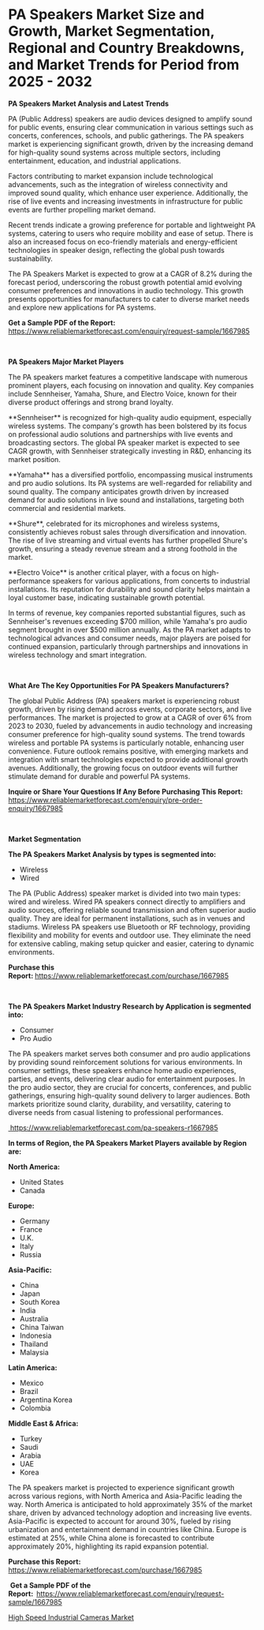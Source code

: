 <p><h1>PA Speakers Market Size and Growth, Market Segmentation, Regional and Country Breakdowns, and Market Trends for Period from 2025 -  2032</h1></p><p><strong>PA Speakers Market Analysis and Latest Trends</strong></p>
<p><p>PA (Public Address) speakers are audio devices designed to amplify sound for public events, ensuring clear communication in various settings such as concerts, conferences, schools, and public gatherings. The PA speakers market is experiencing significant growth, driven by the increasing demand for high-quality sound systems across multiple sectors, including entertainment, education, and industrial applications. </p><p>Factors contributing to market expansion include technological advancements, such as the integration of wireless connectivity and improved sound quality, which enhance user experience. Additionally, the rise of live events and increasing investments in infrastructure for public events are further propelling market demand. </p><p>Recent trends indicate a growing preference for portable and lightweight PA systems, catering to users who require mobility and ease of setup. There is also an increased focus on eco-friendly materials and energy-efficient technologies in speaker design, reflecting the global push towards sustainability. </p><p>The PA Speakers Market is expected to grow at a CAGR of 8.2% during the forecast period, underscoring the robust growth potential amid evolving consumer preferences and innovations in audio technology. This growth presents opportunities for manufacturers to cater to diverse market needs and explore new applications for PA systems.</p></p>
<p><strong>Get a Sample PDF of the Report:&nbsp;</strong> <a href="https://www.reliablemarketforecast.com/enquiry/request-sample/1667985?utm_campaign=3225&utm_medium=2&utm_source=Github&utm_content=ia&utm_term=06032025&utm_id=pa-speakers">https://www.reliablemarketforecast.com/enquiry/request-sample/1667985</a></p>
<p>&nbsp;</p>
<p><strong>PA Speakers Major Market Players</strong></p>
<p><p>The PA speakers market features a competitive landscape with numerous prominent players, each focusing on innovation and quality. Key companies include Sennheiser, Yamaha, Shure, and Electro Voice, known for their diverse product offerings and strong brand loyalty.</p><p>**Sennheiser** is recognized for high-quality audio equipment, especially wireless systems. The company's growth has been bolstered by its focus on professional audio solutions and partnerships with live events and broadcasting sectors. The global PA speaker market is expected to see CAGR growth, with Sennheiser strategically investing in R&D, enhancing its market position.</p><p>**Yamaha** has a diversified portfolio, encompassing musical instruments and pro audio solutions. Its PA systems are well-regarded for reliability and sound quality. The company anticipates growth driven by increased demand for audio solutions in live sound and installations, targeting both commercial and residential markets.</p><p>**Shure**, celebrated for its microphones and wireless systems, consistently achieves robust sales through diversification and innovation. The rise of live streaming and virtual events has further propelled Shure's growth, ensuring a steady revenue stream and a strong foothold in the market.</p><p>**Electro Voice** is another critical player, with a focus on high-performance speakers for various applications, from concerts to industrial installations. Its reputation for durability and sound clarity helps maintain a loyal customer base, indicating sustainable growth potential.</p><p>In terms of revenue, key companies reported substantial figures, such as Sennheiser's revenues exceeding $700 million, while Yamaha's pro audio segment brought in over $500 million annually. As the PA market adapts to technological advances and consumer needs, major players are poised for continued expansion, particularly through partnerships and innovations in wireless technology and smart integration.</p></p>
<p>&nbsp;</p>
<p><strong>What Are The Key Opportunities For PA Speakers Manufacturers?</strong></p>
<p><p>The global Public Address (PA) speakers market is experiencing robust growth, driven by rising demand across events, corporate sectors, and live performances. The market is projected to grow at a CAGR of over 6% from 2023 to 2030, fueled by advancements in audio technology and increasing consumer preference for high-quality sound systems. The trend towards wireless and portable PA systems is particularly notable, enhancing user convenience. Future outlook remains positive, with emerging markets and integration with smart technologies expected to provide additional growth avenues. Additionally, the growing focus on outdoor events will further stimulate demand for durable and powerful PA systems.</p></p>
<p><strong>Inquire or Share Your Questions If Any Before Purchasing This Report:</strong> <a href="https://www.reliablemarketforecast.com/enquiry/pre-order-enquiry/1667985?utm_campaign=3225&utm_medium=2&utm_source=Github&utm_content=ia&utm_term=06032025&utm_id=pa-speakers">https://www.reliablemarketforecast.com/enquiry/pre-order-enquiry/1667985</a></p>
<p>&nbsp;</p>
<p><strong>Market Segmentation</strong></p>
<p><strong>The PA Speakers Market Analysis by types is segmented into:</strong></p>
<p><ul><li>Wireless</li><li>Wired</li></ul></p>
<p><p>The PA (Public Address) speaker market is divided into two main types: wired and wireless. Wired PA speakers connect directly to amplifiers and audio sources, offering reliable sound transmission and often superior audio quality. They are ideal for permanent installations, such as in venues and stadiums. Wireless PA speakers use Bluetooth or RF technology, providing flexibility and mobility for events and outdoor use. They eliminate the need for extensive cabling, making setup quicker and easier, catering to dynamic environments.</p></p>
<p><strong>Purchase this Report:&nbsp;</strong><a href="https://www.reliablemarketforecast.com/purchase/1667985?utm_campaign=3225&utm_medium=2&utm_source=Github&utm_content=ia&utm_term=06032025&utm_id=pa-speakers">https://www.reliablemarketforecast.com/purchase/1667985</a></p>
<p>&nbsp;</p>
<p><strong>The PA Speakers Market Industry Research by Application is segmented into:</strong></p>
<p><ul><li>Consumer</li><li>Pro Audio</li></ul></p>
<p><p>The PA speakers market serves both consumer and pro audio applications by providing sound reinforcement solutions for various environments. In consumer settings, these speakers enhance home audio experiences, parties, and events, delivering clear audio for entertainment purposes. In the pro audio sector, they are crucial for concerts, conferences, and public gatherings, ensuring high-quality sound delivery to larger audiences. Both markets prioritize sound clarity, durability, and versatility, catering to diverse needs from casual listening to professional performances.</p></p>
<p><a href="https://www.reliablemarketforecast.com/pa-speakers-r1667985?utm_campaign=3225&utm_medium=2&utm_source=Github&utm_content=ia&utm_term=06032025&utm_id=pa-speakers">&nbsp;https://www.reliablemarketforecast.com/pa-speakers-r1667985</a></p>
<p><strong>In terms of Region, the PA Speakers Market Players available by Region are:</strong></p>
<p>
    <p> <strong> North America: </strong>
        <ul>
            <li>United States</li>
            <li>Canada</li>
        </ul>
        </p> 
    <p> <strong> Europe: </strong>
        <ul>
            <li>Germany</li>
            <li>France</li>
            <li>U.K.</li>
            <li>Italy</li>
            <li>Russia</li>
        </ul>
        </p> 
    <p> <strong> Asia-Pacific: </strong>
        <ul>
            <li>China</li>
            <li>Japan</li>
            <li>South Korea</li>
            <li>India</li>
            <li>Australia</li>
            <li>China Taiwan</li>
            <li>Indonesia</li>
            <li>Thailand</li>
            <li>Malaysia</li>
        </ul>
        </p> 
    <p> <strong> Latin America: </strong>
        <ul>
            <li>Mexico</li>
            <li>Brazil</li>
            <li>Argentina Korea</li>
            <li>Colombia</li>
        </ul>
        </p> 
    <p> <strong> Middle East & Africa: </strong>
        <ul>
            <li>Turkey</li>
            <li>Saudi</li>
            <li>Arabia</li>
            <li>UAE</li>
            <li>Korea</li>
        </ul>
    </p>
    </p>
<p><p>The PA speakers market is projected to experience significant growth across various regions, with North America and Asia-Pacific leading the way. North America is anticipated to hold approximately 35% of the market share, driven by advanced technology adoption and increasing live events. Asia-Pacific is expected to account for around 30%, fueled by rising urbanization and entertainment demand in countries like China. Europe is estimated at 25%, while China alone is forecasted to contribute approximately 20%, highlighting its rapid expansion potential.</p></p>
<p><strong>Purchase this Report: </strong><a href="https://www.reliablemarketforecast.com/purchase/1667985?utm_campaign=3225&utm_medium=2&utm_source=Github&utm_content=ia&utm_term=06032025&utm_id=pa-speakers">https://www.reliablemarketforecast.com/purchase/1667985</a></p>
<p>&nbsp;<strong>Get a Sample PDF of the Report:&nbsp;&nbsp;</strong><a href="https://www.reliablemarketforecast.com/enquiry/request-sample/1667985?utm_campaign=3225&utm_medium=2&utm_source=Github&utm_content=ia&utm_term=06032025&utm_id=pa-speakers">https://www.reliablemarketforecast.com/enquiry/request-sample/1667985</a></p>
<p><strong></strong></p>
<p><p><a href="https://github.com/usraceby/Market-Research-Report-List-1/blob/main/high-speed-industrial-cameras-market.md?utm_campaign=3225&utm_medium=2&utm_source=Github&utm_content=ia&utm_term=06032025&utm_id=pa-speakers">High Speed Industrial Cameras Market</a></p></p>
